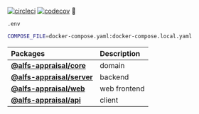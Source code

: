 [![circleci](https://circleci.com/gh/h4nyu/alfs-appraisal.svg?style=svg)](https://app.circleci.com/pipelines/github/h4nyu/alfs-appraisal?filter=all)
[![codecov](https://codecov.io/gh/h4nyu/alfs-appraisal/branch/master/graph/badge.svg?token=9Q2C14ZRG5)](https://codecov.io/gh/h4nyu/alfs-appraisal)


`.env`

```sh
COMPOSE_FILE=docker-compose.yaml:docker-compose.local.yaml
```

| Packages                                   | Description  |
| :-                                         | :-           |
| **[@alfs-appraisal/core](./app/packages/core)**     | domain       |
| **[@alfs-appraisal/server](./app/packages/server)** | backend      |
| **[@alfs-appraisal/web](./app/packages/web)**       | web frontend |
| **[@alfs-appraisal/api](./app/packages/api)**       | client       |
